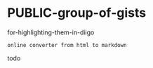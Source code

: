 # PUBLIC-group-of-gists

for-highlighting-them-in-diigo

```google
online converter from html to markdown
```

todo 


